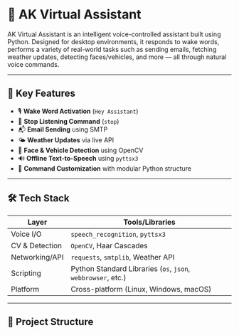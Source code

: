 # 🧠 AK Virtual Assistant

AK Virtual Assistant is an intelligent voice-controlled assistant built using Python. Designed for desktop environments, it responds to wake words, performs a variety of real-world tasks such as sending emails, fetching weather updates, detecting faces/vehicles, and more — all through natural voice commands.

---

## 📌 Key Features

- 🎙️ **Wake Word Activation** (`Hey Assistant`)
- 🛑 **Stop Listening Command** (`stop`)
- 📬 **Email Sending** using SMTP
- 🌤️ **Weather Updates** via live API
- 🧠 **Face & Vehicle Detection** using OpenCV
- 🔊 **Offline Text-to-Speech** using `pyttsx3`
- 🧾 **Command Customization** with modular Python structure

---

## 🛠️ Tech Stack

| Layer            | Tools/Libraries                        |
|------------------|----------------------------------------|
| Voice I/O        | `speech_recognition`, `pyttsx3`        |
| CV & Detection   | `OpenCV`, Haar Cascades                |
| Networking/API   | `requests`, `smtplib`, Weather API     |
| Scripting        | Python Standard Libraries (`os`, `json`, `webbrowser`, etc.) |
| Platform         | Cross-platform (Linux, Windows, macOS) |

---

## 📂 Project Structure

